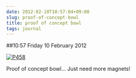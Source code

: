 ```yaml
---
date: 2012-02-10T10:57:04+09:00
slug: proof-of-concept-bowl
title: proof of concept bowl
tags: journal
---
```


##10:57 Friday 10 February 2012

[![P458](http://getfile5.posterous.com/getfile/files.posterous.com/thunderrabbit/yjnyGwDcHhFHpyJrahtpGgmukrzkfcAftzydFGezJvcqbuvCpdCCCDyBaycG/p458.jpg.scaled500.jpg)](http://getfile8.posterous.com/getfile/files.posterous.com/thunderrabbit/yjnyGwDcHhFHpyJrahtpGgmukrzkfcAftzydFGezJvcqbuvCpdCCCDyBaycG/p458.jpg.scaled1000.jpg)

Proof of concept bowl...   Just need more magnets!
